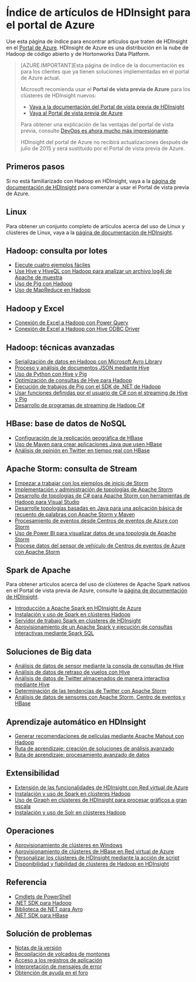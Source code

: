 <properties
   pageTitle="Índice de artículos de HDInsight para el portal de Azure | Microsoft Azure"
	description="Una página de índice con vínculos a artículos acerca de HDInsight en el Portal de Azure. Microsoft recomienda usar el Portal de vista previa de Azure para los clústeres de Hadoop nuevos en HDInsight:"
	services="hdinsight"
	documentationCenter="na"
	authors="cjgronlund"
	manager="pablissima"
	editor=""/>

<tags
   ms.service="hdinsight"
	ms.devlang="na"
	ms.topic="index-page"
	ms.tgt_pltfrm="na"
	ms.workload="big-data"
	ms.date="08/17/2015"
	ms.author="cjgronlund"/>

# Índice de artículos de HDInsight para el portal de Azure

Use esta página de índice para encontrar artículos que traten de HDInsight en el [Portal de Azure](https://manage.windowsazure.com/). HDInsight de Azure es una distribución en la nube de Hadoop de código abierto y de Hortonworks Data Platform.


> [AZURE.IMPORTANT]Esta página de índice de la documentación es para los clientes que ya tienen soluciones implementadas en el portal de Azure actual.
>
> Microsoft recomienda usar el **Portal de vista previa de Azure** para los clústeres de HDInsight nuevos:
>
> * [Vaya a la documentación del Portal de vista previa de HDInsight](/documentation/services/hdinsight/)
> * [Vaya al Portal de vista previa de Azure](https://portal.azure.com/)
>
> Para obtener una explicación de las ventajas del portal de vista previa, consulte [DevOps es ahora mucho más impresionante](/overview/preview-portal/).
>
> HDInsight del portal de Azure no recibirá actualizaciones después de julio de 2015 y será sustituido por el Portal de vista previa de Azure.

## Primeros pasos

Si no está familiarizado con Hadoop en HDInsight, vaya a la [página de documentación de HDInsight](/documentation/services/hdinsight/) para comenzar a usar el Portal de vista previa de Azure.

## Linux

Para obtener un conjunto completo de artículos acerca del uso de Linux y clústeres de Linux, vaya a la [página de documentación de HDInsight](/documentation/services/hdinsight/).

## Hadoop: consulta por lotes

* [Ejecute cuatro ejemplos fáciles](hdinsight-run-samples.md)
* [Use Hive y HiveQL con Hadoop para analizar un archivo log4j de Apache de muestra](hdinsight-use-hive.md)
* [Uso de Pig con Hadoop](hdinsight-use-pig.md)
* [Uso de MapReduce en Hadoop](hdinsight-use-mapreduce.md)

## Hadoop y Excel

* [Conexión de Excel a Hadoop con Power Query](hdinsight-connect-excel-power-query.md)
* [Conexión de Excel a Hadoop con Hive ODBC Driver](hdinsight-connect-excel-hive-odbc-driver.md)


## Hadoop: técnicas avanzadas

* [Serialización de datos en Hadoop con Microsoft Avro Library](hdinsight-dotnet-avro-serialization.md)
* [Proceso y análisis de documentos JSON mediante Hive](hdinsight-using-json-in-hive.md)
* [Uso de Python con Hive y Pig](hdinsight-python.md)
* [Optimización de consultas de Hive para Hadoop](hdinsight-hadoop-optimize-hive-query–v1.md)
* [Ejecución de trabajos de Pig con el SDK de .NET de Hadoop](hdinsight-hadoop-use-pig-dotnet-sdk-v1.md)
* [Usar funciones definidas por el usuario de C# con el streaming de Hive y Pig](hdinsight-hadoop-hive-pig-udf-dotnet-csharp.md)
* [Desarrollo de programas de streaming de Hadoop C#](hdinsight-hadoop-develop-deploy-streaming-jobs.md)

## HBase: base de datos de NoSQL

* [Configuración de la replicación geográfica de HBase](hdinsight-hbase-geo-replication.md)
* [Uso de Maven para crear aplicaciones Java que usen HBase](hdinsight-hbase-build-java-maven.md)
* [Análisis de opinión en Twitter en tiempo real con HBase](hdinsight-hbase-analyze-twitter-sentiment.md)

## Apache Storm: consulta de Stream

* [Empezar a trabajar con los ejemplos de inicio de Storm](hdinsight-apache-storm-tutorial-get-started-v1.md)
* [Implementación y administración de topologías de Apache Storm](hdinsight-storm-deploy-monitor-topology.md)
* [Desarrollo de topologías de C# para Apache Storm con herramientas de Hadoop para Visual Studio](hdinsight-storm-develop-csharp-visual-studio-topology.md)
* [Desarrolle topologías basadas en Java para una aplicación básica de recuento de palabras con Apache Storm y Maven](hdinsight-storm-develop-java-topology.md)
* [Procesamiento de eventos desde Centros de eventos de Azure con Storm](hdinsight-storm-develop-csharp-event-hub-topology.md)
* [Uso de Power BI para visualizar datos de una topología de Apache Storm](hdinsight-storm-power-bi-topology.md)
* [Procese datos del sensor de vehículo de Centros de eventos de Azure con Apache Storm](hdinsight-storm-iot-eventhub-documentdb.md)

## Spark de Apache

Para obtener artículos acerca del uso de clústeres de Apache Spark nativos en el Portal de vista previa de Azure, consulte la [página de documentación de HDInsight](/documentation/services/hdinsight/).

* [Introducción a Apache Spark en HDInsight de Azure](hdinsight-apache-spark-overview.md)
* [Instalación y uso de Spark en clústeres Hadoop](hdinsight-hadoop-spark-install.md)
* [Servidor de trabajo Spark en clústeres de HDInsight](hdinsight-apache-spark-job-server.md)
* [Aprovisionamiento de un Apache Spark y ejecución de consultas interactivas mediante Spark SQL](hdinsight-apache-spark-zeppelin-notebook-jupyter-spark-sql-v1.md)


## Soluciones de Big data

* [Análisis de datos de sensor mediante la consola de consultas de Hive](hdinsight-hive-analyze-sensor-data.md)
* [Análisis de datos de retraso de vuelos con Hive](hdinsight-analyze-flight-delay-data.md)
* [Análisis de datos de Twitter almacenados de manera interactiva mediante Hive](hdinsight-analyze-twitter-data.md)
* [Determinación de las tendencias de Twitter con Apache Storm](hdinsight-storm-twitter-trending.md)
* [Análisis de datos de sensores con Apache Storm, Centro de eventos y HBase](hdinsight-storm-sensor-data-analysis.md)

## Aprendizaje automático en HDInsight

* [Generar recomendaciones de películas mediante Apache Mahout con Hadoop](hdinsight-mahout.md)
* [Ruta de aprendizaje: creación de soluciones de análisis avanzado](machine-learning-data-science-how-to-create-machine-learning-service.md)
* [Ruta de aprendizaje: procesamiento avanzado de datos](machine-learning-data-science-advanced-data-processing.md)

## Extensibilidad

* [Extensión de las funcionalidades de HDInsight con Red virtual de Azure](hdinsight-extend-hadoop-virtual-network.md)
* [Instalación y uso de Spark en clústeres Hadoop](hdinsight-hadoop-spark-install.md)
* [Uso de Giraph en clústeres de HDInsight para procesar gráficos a gran escala](hdinsight-hadoop-giraph-install-v1.md)
* [Instalación y uso de Solr en clústeres Hadoop](hdinsight-hadoop-solr-install-v1.md)

## Operaciones

* [Aprovisionamiento de clústeres en Windows](hdinsight-provision-clusters-v1.md)
* [Aprovisionamiento de clústeres de HBase en Red virtual de Azure](hdinsight-hbase-provision-vnet.md)
* [Personalizar los clústeres de HDInsight mediante la acción de script](hdinsight-hadoop-customize-cluster-v1.md)
* [Disponibilidad y fiabilidad de clústeres de Hadoop en HDInsight](hdinsight-high-availability.md)

## Referencia

* [Cmdlets de PowerShell](https://msdn.microsoft.com/library/azure/dn858087.aspx)  
* [.NET SDK para Hadoop](http://msdn.microsoft.com/library/azure/dn469975.aspx)  
* [Biblioteca de NET para Avro](https://hadoopsdk.codeplex.com/wikipage?title=Avro%20Library)  
* [.NET SDK para HBase](https://www.nuget.org/packages/Microsoft.HBase.Client/)  

## Solución de problemas

* [Notas de la versión](hdinsight-release-notes.md)
* [Recopilación de volcados de montones](hdinsight-hadoop-collect-debug-heap-dumps.md)
* [Acceso a los registros de aplicación](hdinsight-hadoop-access-yarn-app-logs.md)
* [Interpretación de mensajes de error](hdinsight-debug-jobs.md)
* [Obtención de ayuda en el foro](https://social.msdn.microsoft.com/forums/azure/home?forum=hdinsight)

<!---HONumber=August15_HO9-->